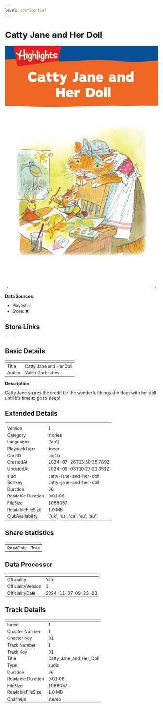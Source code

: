 ```yaml
---
level: confidential
---
```

# Catty Jane and Her Doll

![card_[bjq1b].png](../../img/cards/card_[bjq1b].png)

**Data Sources**: 

- Playlist:✅
- Store: ❌


## Store Links

| <!-- --> | <!-- --> |
| - | - |


## Basic Details

| <!-- --> | <!-- --> |
| - | - |
| Title | Catty Jane and Her Doll |
| Author | Valeri Gorbachev |

**Description**:

Catty Jane shares the credit for the wonderful things she does with her doll until it's time to go to sleep!


## Extended Details

| <!-- --> | <!-- --> |
| - | - |
| Version | 1 |
| Category | stories |
| Languages | ['en'] |
| PlaybackType | linear |
| CardID | bjq1b |
| CreatedAt | 2024-07-26T13:30:35.789Z |
| UpdatedAt | 2024-09-03T10:27:21.351Z |
| slug | catty-jane-and-her-doll |
| Sortkey | catty-jane-and-her-doll |
| Duration | 66 |
| Readable Duration | 0:01:06 |
| FileSize | 1068057 |
| ReadableFileSize | 1.0 MB |
| ClubAvailability | ['uk', 'us', 'ca', 'eu', 'au'] |


## Share Statistics

| <!-- --> | <!-- --> |
| - | - |
| ReadOnly | True |


## Data Processor

| <!-- --> | <!-- --> |
| - | - |
| Officiality | Yoto
| OfficialityVersion | 1
| OfficialityDate | 2024-11-07_09-23-23


## Track Details

| <!-- --> | <!-- --> |
| - | - |
| Index | 1 |
| Chapter Number | 1 |
| Chapter Key | 01 |
| Track Number | 1 |
| Track Key | 01 |
| Title | Catty_Jane_and_Her_Doll |
| Type | audio |
| Duration | 66 |
| Readable Duration | 0:01:06 |
| FileSize | 1068057 |
| ReadableFileSize | 1.0 MB |
| Channels | stereo |


